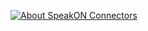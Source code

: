 [![About SpeakON Connectors](https://img.youtube.com/vi/oPtJetBt1DI/0.jpg)](https://youtu.be/oPtJetBt1DI)